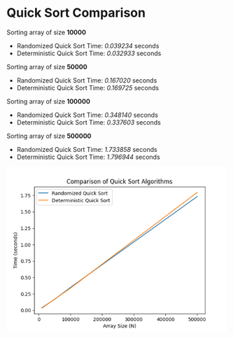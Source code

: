 # Quick Sort Comparison

Sorting array of size **10000**
  - Randomized Quick Sort Time: *0.039234* seconds
  - Deterministic Quick Sort Time: *0.032933* seconds

Sorting array of size **50000**
  - Randomized Quick Sort Time: *0.167020* seconds
  - Deterministic Quick Sort Time: *0.169725* seconds

Sorting array of size **100000**
  - Randomized Quick Sort Time: *0.348140* seconds
  - Deterministic Quick Sort Time: *0.337603* seconds

Sorting array of size **500000**
  - Randomized Quick Sort Time: *1.733858* seconds
  - Deterministic Quick Sort Time: *1.796944* seconds

![Comparison_of_QuickSort_Algorithms](./Comparison_of_QuickSort_Algorithms.png)
